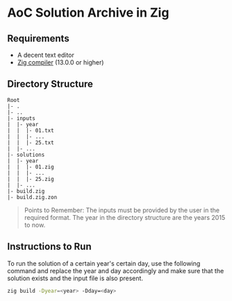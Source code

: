 # AoC Solution Archive in Zig

## Requirements

- A decent text editor
- [Zig compiler](https://ziglang.org) (13.0.0 or higher)

## Directory Structure

```plaintext
Root
|- .
|- ..
|- inputs
|  |- year
|  |  |- 01.txt
|  |  |- ...
|  |  |- 25.txt
|  |- ...
|- solutions
|  |- year
|  |  |- 01.zig
|  |  |- ...
|  |  |- 25.zig
|  |- ...
|- build.zig
|- build.zig.zon
```

> Points to Remember:
> The inputs must be provided by the user in the required format.
> The year in the directory structure are the years 2015 to now.

## Instructions to Run

To run the solution of a certain year's certain day, use the following command and replace the year and day accordingly and make sure that the solution exists and the input file is also present.

```bash
zig build -Dyear=<year> -Dday=<day>
```

